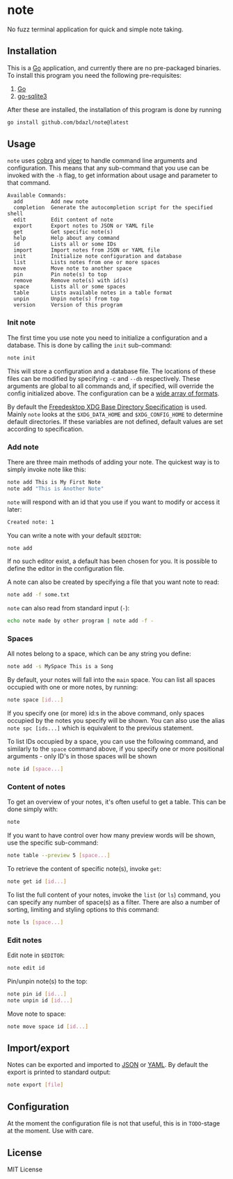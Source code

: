 # note

No fuzz terminal application for quick and simple note taking. 

## Installation

This is a [Go](https://go.dev) application, and currently there are no pre-packaged binaries.
To install this program you need the following pre-requisites:
1. [Go](https://go.dev/doc/install)
2. [go-sqlite3](https://github.com/mattn/go-sqlite3?tab=readme-ov-file#installation)

After these are installed, the installation of this program is done by running
```bash
go install github.com/bdazl/note@latest
```

## Usage

`note` uses [cobra](https://github.com/spf13/cobra) and [viper](https://github.com/spf13/viper)
to handle command line arguments and configuration. This means that any sub-command that you use
can be invoked with the `-h` flag, to get information about usage and parameter to that command.

```
Available Commands:
  add         Add new note
  completion  Generate the autocompletion script for the specified shell
  edit        Edit content of note
  export      Export notes to JSON or YAML file
  get         Get specific note(s)
  help        Help about any command
  id          Lists all or some IDs
  import      Import notes from JSON or YAML file
  init        Initialize note configuration and database
  list        Lists notes from one or more spaces
  move        Move note to another space
  pin         Pin note(s) to top
  remove      Remove note(s) with id(s)
  space       Lists all or some spaces
  table       Lists available notes in a table format
  unpin       Unpin note(s) from top
  version     Version of this program
```

### Init note

The first time you use note you need to initialize a configuration and a database. This is done by
calling the `init` sub-command:
```bash
note init
```

This will store a configuration and a database file. The locations of these files can
be modified by specifying `-c` and `--db` respectively. These arguments are global to all commands
and, if specified, will override the config initialized above. The configuration can be a
[wide array of formats](https://github.com/spf13/viper?tab=readme-ov-file#what-is-viper).

By default the [Freedesktop XDG Base Directory Specification](https://specifications.freedesktop.org/basedir-spec/latest/)
is used. Mainly `note` looks at the `$XDG_DATA_HOME` and `$XDG_CONFIG_HOME` to determine default directories.
If these variables are not defined, default values are set according to specification.

### Add note

There are three main methods of adding your note. The quickest way is to simply invoke note like this:
```bash
note add This is My First Note
note add "This is Another Note"
```

`note` will respond with an id that you use if you want to modify or access it later:
```bash
Created note: 1
```

You can write a note with your default `$EDITOR`:
```bash
note add
```

If no such editor exist, a default has been chosen for you. It is possible to define the editor in the
configuration file.

A note can also be created by specifying a file that you want note to read:
```bash
note add -f some.txt
```
`note` can also read from standard input (`-`):
```bash
echo note made by other program | note add -f -
```

### Spaces

All notes belong to a space, which can be any string you define:
```bash
note add -s MySpace This is a Song
```

By default, your notes will fall into the `main` space. You can list all spaces occupied with one or
more notes, by running:
```bash
note space [id...]
```

If you specify one (or more) id:s in the above command, only spaces occupied by the notes you specify will
be shown. You can also use the alias `note spc [ids...]` which is equivalent to the previous statement.

To list IDs occupied by a space, you can use the following command, and similarly to the `space` command
above, if you specify one or more positional arguments - only ID's in those spaces will be shown
```bash
note id [space...]
```

### Content of notes

To get an overview of your notes, it's often useful to get a table. This can be done simply with:
```bash
note
```

If you want to have control over how many preview words will be shown, use the specific sub-command:
```bash
note table --preview 5 [space...]
```

To retrieve the content of specific note(s), invoke `get`:
```bash
note get id [id...]
```

To list the full content of your notes, invoke the `list` (or `ls`) command, you can specify any number
of space(s) as a filter. There are also a number of sorting, limiting and styling options to this command:
```bash
note ls [space...]
```

### Edit notes

Edit note in `$EDITOR`:
```bash
note edit id
```

Pin/unpin note(s) to the top:
```bash
note pin id [id...]
note unpin id [id...]
```

Move note to space:
```bash
note move space id [id...]
```

## Import/export

Notes can be exported and imported to [JSON](https://en.wikipedia.org/wiki/JSON) or
[YAML](https://en.wikipedia.org/wiki/YAML). By default the export is printed to standard output:
```bash
note export [file]
```

## Configuration

At the moment the configuration file is not that useful, this is in `TODO`-stage at the moment. Use with
care.

## License

MIT License
